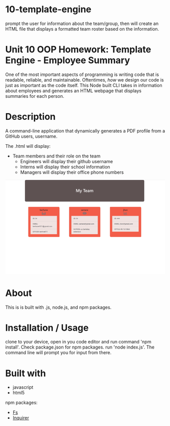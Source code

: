 # 10-template-engine

prompt the user for information about the team/group, then will create an HTML file that displays a formatted team roster based on the information.

# Unit 10 OOP Homework: Template Engine - Employee Summary

One of the most important aspects of programming is writing code that is readable, reliable, and maintainable. Oftentimes, _how_ we design our code is just as important as the code itself. This Node built CLI takes in information about employees and generates an HTML webpage that displays summaries for each person.

# Description

A command-line application that dynamically generates a PDF profile from a GitHub users, username.

The .html will display:

- Team members and their role on the team
  - Engineers will display their github username
  - Interns will display their school information
  - Managers will display their office phone numbers

![photo of project](demo.png)

# About

This is is built with .js, node.js, and npm packages.

# Installation / Usage

clone to your device, open in you code editor and run command 'npm install'. Check package.json for npm packages. run 'node index.js'.
The command line will prompt you for input from there.

# Built with

- javascript
- html5

npm packages:

- [Fs](https://www.npmjs.com/package/fs-js)
- [Inquirer](https://www.npmjs.com/package/inquirer)
